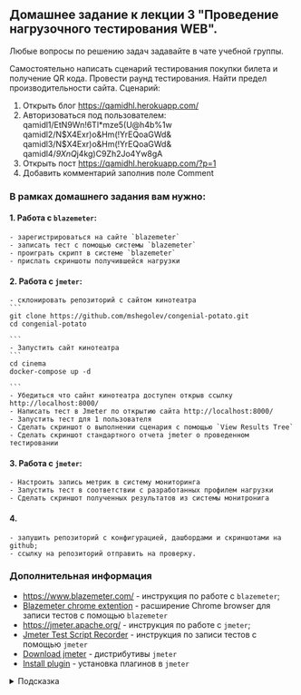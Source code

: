 ## Домашнее задание к лекции 3 "Проведение нагрузочного тестирования WEB".

Любые вопросы по решению задач задавайте в чате учебной группы.


Самостоятельно написать сценарий тестирования покупки билета и получение QR кода.
Провести раунд тестирования.
Найти предел производительности сайта.
Сценарий:
1. Открыть блог https://qamidhl.herokuapp.com/
2. Авторизоваться под пользователем:
    qamidl1/EtN9Wn!6Tl*mze5(U@h4b%1w
    qamidl2/N$X4Exr)o&Hm(!YrEQoaGWd&
    qamidl3/N$X4Exr)o&Hm(!YrEQoaGWd&
    qamidl4/*9XnQ*j4kg)C9Zh2Jo4Yw8gA
3. Открыть пост https://qamidhl.herokuapp.com/?p=1
4. Добавить комментарий заполнив поле Comment


### В рамках домашнего задания вам нужно:
#### 1. Работа с `blazemeter`:
    - зарегистрироваться на сайте `blazemeter`
    - записать тест с помощью системы `blazemeter`
    - проиграть скрипт в системе `blazemeter`
    - прислать скриншоты получившейся нагрузки
#### 2.  Работа с `jmeter`:
    - склонировать репозиторий с сайтом кинотеатра
    ```
    git clone https://github.com/mshegolev/congenial-potato.git
    cd congenial-potato

    ```
    - Запустить сайт кинотеатра
    ```
    cd cinema
    docker-compose up -d

    ```
    - Убедиться что сайнт кинотеатра доступен открыв ссылку http://localhost:8000/
    - Написать тест в Jmeter по открытию сайта http://localhost:8000/
    - Запустить тест для 1 пользователя
    - Сделать скриншот о выполнении сценария с помощью `View Results Tree`
    - Сделать скриншот стандартного отчета jmeter о проведенном тестировании
#### 3.  Работа с `jmeter`:   
    - Настроить запись метрик в систему мониторинга
    - Запустить тест в соответствии с разработанных профилем нагрузки
    - Сделать скриншот полученных результатов из системы монитронига
#### 4. 
    - запушить репозиторий с конфигурацией, дашбордами и скриншотами на github;
    - ссылку на репозиторий отправить на проверку.
### Дополнительная информация
- https://www.blazemeter.com/ - инструкция по работе с `blazemeter`;
- [Blazemeter chrome extention](https://chrome.google.com/webstore/detail/blazemeter-the-continuous/mbopgmdnpcbohhpnfglgohlbhfongabi) - расширение Chrome browser для записи тестов c помощью `blazemeter`
- https://jmeter.apache.org/ - инструкция по работе с `jmeter`;
- [Jmeter Test Script Recorder](https://jmeter.apache.org/usermanual/jmeter_proxy_step_by_step.html) - инструкция по записи тестов с помощью `jmeter`
- [Download jmeter](https://jmeter.apache.org/download_jmeter.cgi) - дистрибутивы `jmeter`
- [Install plugin](https://jmeter-plugins.org/wiki/PluginsManager/) - установка плагинов в `jmeter`


<details>
  <summary>Подсказка</summary>

  Используйте примеры из  папки [./jmeter](./jmeter) для запуска теста.
</details>

